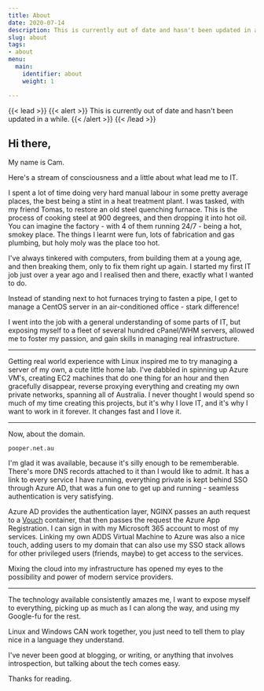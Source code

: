 ```yaml
---
title: About
date: 2020-07-14
description: This is currently out of date and hasn't been updated in a while.
slug: about
tags:
- about
menu:
  main:
    identifier: about
    weight: 1

---
```

{{< lead >}}
{{< alert >}}
This is currently out of date and hasn't been updated in a while.
{{< /alert >}}
{{< /lead >}}

## Hi there,

My name is Cam.

Here's a stream of consciousness and a little about what lead me to IT.

I spent a lot of time doing very hard manual labour in some pretty average places, the best being a stint in a heat treatment plant. I was tasked, with my friend Tomas, to restore an old steel quenching furnace. This is the process of cooking steel at 900 degrees, and then dropping it into hot oil. You can imagine the factory - with 4 of them running 24/7 - being a hot, smokey place. The things I learnt were fun, lots of fabrication and gas plumbing, but holy moly was the place too hot.

I've always tinkered with computers, from building them at a young age, and then breaking them, only to fix them right up again. I started my first IT job just over a year ago and I realised then and there, exactly what I wanted to do.

Instead of standing next to hot furnaces trying to fasten a pipe, I get to manage a CentOS server in an air-conditioned office - stark difference!

I went into the job with a general understanding of some parts of IT, but exposing myself to a fleet of several hundred cPanel/WHM servers, allowed me to foster my passion, and gain skills in managing real infrastructure.

---

Getting real world experience with Linux inspired me to try managing a server of my own, a cute little home lab. I've dabbled in spinning up Azure VM's, creating EC2 machines that do one thing for an hour and then gracefully disappear, reverse proxying everything and creating my own private networks, spanning all of Australia. I never thought I would spend so much of my time creating this projects, but it's why I love IT, and it's why I want to work in it forever. It changes fast and I love it.

---

Now, about the domain.

`pooper.net.au`

I'm glad it was available, because it's silly enough to be rememberable. There's more DNS records attached to it than I would like to admit. It has a link to every service I have running, everything private is kept behind SSO through Azure AD, that was a fun one to get up and running - seamless authentication is very satisfying.

Azure AD provides the authentication layer, NGINX passes an auth request to a [Vouch](https://github.com/vouch/vouch-proxy) container, that then passes the request the Azure App Registration. I can sign in with my Microsoft 365 account to most of my services. Linking my own ADDS Virtual Machine to Azure was also a nice touch, adding users to my domain that can also use my SSO stack allows for other privileged users (friends, maybe) to get access to the services.

Mixing the cloud into my infrastructure has opened my eyes to the possibility and power of modern service providers.

---

The technology available consistently amazes me, I want to expose myself to everything, picking up as much as I can along the way, and using my Google-fu for the rest.

Linux and Windows CAN work together, you just need to tell them to play nice in a language they understand.

I've never been good at blogging, or writing, or anything that involves introspection, but talking about the tech comes easy.

Thanks for reading.